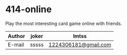 # 414-online
Play the most interesting card game online with friends.    

|Author|joker|lmtss|
|---|---|---|
|E-mail|sssss|1224306181@gmail.com|
